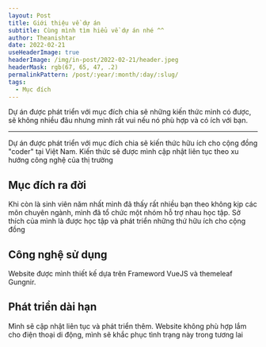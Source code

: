 ```yaml
---
layout: Post
title: Giới thiệu về dự án
subtitle: Cùng mình tìm hiểu về dự án nhé ^^
author: Theanishtar
date: 2022-02-21
useHeaderImage: true
headerImage: /img/in-post/2022-02-21/header.jpeg
headerMask: rgb(67, 65, 47, .2)
permalinkPattern: /post/:year/:month/:day/:slug/
tags:
  - Mục đích
---
```


Dự án được phát triển với mục đích chia sẽ những kiến thức mình có được, sẽ không nhiều đâu nhưng mình rất vui nếu nó phù hợp và có ích với bạn.

<!-- more -->

---
Dự án được phát triển với mục đích chia sẽ kiến thức hữu ích cho cộng đồng "coder" tại Việt Nam. Kiến thức sẽ được mình cập nhật liên tục theo xu hướng công nghệ của thị trường

## Mục đích ra đời

Khi còn là sinh viên năm nhất mình đã thấy rất nhiều bạn theo không kịp các môn chuyên ngành, mình đã tổ chức một nhóm hỗ trợ nhau học tập. 
Sở thích của mình là được học tập và phát triển những thứ hữu ích cho cộng đồng

<!-- <img src="/img/in-post/2022-02-21/zhihu-1.png" width="375px" alt="zhihu-1" /> -->



## Công nghệ sử dụng
Website được mình thiết kế dựa trên Frameword VueJS và themeleaf Gungnir.


## Phát triển dài hạn

Mình sẽ cập nhật liên tục và phát triển thêm. 
Website không phù hợp lắm cho điện thoại di động, mình sẽ khắc phục tình trạng này trong tương lai

<!-- 
<script src="https://giscus.app/client.js"
        data-repo="dangth12/blog-giscus-comments"
        data-repo-id="R_kgDOJpeyjQ"
        data-category="General"
        data-category-id="DIC_kwDOJpeyjc4CW2KP"
        data-mapping="pathname"
        data-strict="0"
        data-reactions-enabled="1"
        data-emit-metadata="0"
        data-input-position="bottom"
        data-theme="preferred_color_scheme"
        data-lang="vi"
        crossorigin="anonymous"
        async>
</script> -->


<!-- <Giscus :repo="dangth12/blog-giscus-comments" :repoId="R_kgDOJpeyjQ" :theme="theme" :lang="lang" :reactionsEnabled="reactionsEnabled" /> -->